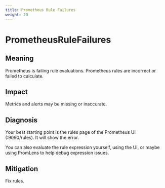 ```yaml
---
title: Prometheus Rule Failures
weight: 20
---
```


# PrometheusRuleFailures

## Meaning

Prometheus is failing rule evaluations.
Prometheus rules are incorrect or failed to calculate.

## Impact

Metrics and alerts may be missing or inaccurate.

## Diagnosis

Your best starting point is the rules page of the Prometheus UI (:9090/rules).
It will show the error.

You can also evaluate the rule expression yourself, using the UI, or maybe
using PromLens to help debug expression issues.

## Mitigation

Fix rules.
